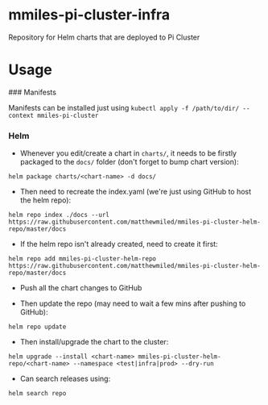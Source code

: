 # mmiles-pi-cluster-infra
Repository for Helm charts that are deployed to Pi Cluster

# Usage

### Manifests

Manifests can be installed just using `kubectl apply -f /path/to/dir/ --context mmiles-pi-cluster`

### Helm

* Whenever you edit/create a chart in `charts/`, it needs to be firstly packaged to the `docs/` folder (don't forget to bump chart version):

```commandline
helm package charts/<chart-name> -d docs/
```

* Then need to recreate the index.yaml (we're just using GitHub to host the helm repo):

```commandline
helm repo index ./docs --url https://raw.githubusercontent.com/matthewmiled/mmiles-pi-cluster-helm-repo/master/docs
```

* If the helm repo isn't already created, need to create it first:

```commandline
helm repo add mmiles-pi-cluster-helm-repo https://raw.githubusercontent.com/matthewmiled/mmiles-pi-cluster-helm-repo/master/docs
```

* Push all the chart changes to GitHub

* Then update the repo (may need to wait a few mins after pushing to GitHub):

```commandline
helm repo update
```

* Then install/upgrade the chart to the cluster:

```commandline
helm upgrade --install <chart-name> mmiles-pi-cluster-helm-repo/<chart-name> --namespace <test|infra|prod> --dry-run
```

* Can search releases using:

```commandline
helm search repo
```
